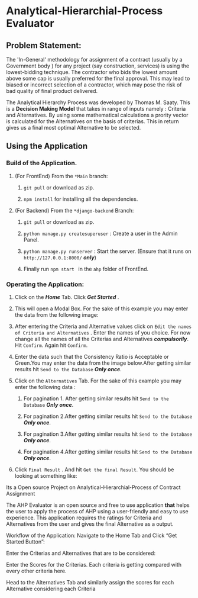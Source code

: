 # Analytical-Hierarchial-Process Evaluator

## Problem Statement:

The 'In-General' methodology for assignment of a contract (usually by a Government body ) for any project (say construction, services) is using the lowest-bidding technique. The contractor who bids the lowest amount above some cap is usually preferred for the final approval. This may lead to biased or incorrect selection of a contractor, which may pose the risk of bad quality of final product delivered.  

The Analytical Hierarchy Process was developed by Thomas M. Saaty. This is a **Decision Making Model** that takes in range of inputs namely : Criteria and Alternatives. By using some mathematical calculations a prority vector is calculated for the Alternatives on the basis of criterias. This in return gives us a final most optimal Alternative to be selected.

## Using the Application

### Build of the Application.


1. (For FrontEnd) From the `*Main` branch:

   1. `git pull`  or download as zip.

   2. `npm install` for installing all the dependencies.

2. (For Backend) From the ` *django-backend ` Branch:
   
    1. `git pull` or download as zip.
    
    2. `python manage.py createsuperuser` : Create a user in the Admin Panel.
    
    3. `python manage.py runserver` : Start the server. (Ensure that it runs on `http://127.0.0.1:8000/` ***only***)
    
    4. Finally run `npm start ` in the `ahp` folder of FrontEnd.
    

### Operating the Application:

1. Click on the ***Home*** Tab. Click ***Get Started*** .

2. This will open a Modal Box. For the sake of this example you may enter the data from the following image:

3. After entering the Criteria and Alternative values click on `Edit the names of Criteria and Alternatives` . Enter the names of you choice. For now change all the names of all the Criterias and Alternatives ***compulsorily***. Hit `Confirm`. Again hit `Confirm`.

4. Enter the data such that the Consistency Ratio is Acceptable or Green.You may enter the data from the image below.After getting similar results hit `Send to the Database` ***Only once***.

5. Click on the `Alternatives` Tab. For the sake of this example you may enter the following data : 
 
   1. For pagination 1. After getting similar results hit `Send to the Database` ***Only once***.
  
   2. For pagination 2.After getting similar results hit `Send to the Database` ***Only once***.
  
   3. For pagination 3.After getting similar results hit `Send to the Database` ***Only once***.
  
   4. For pagination 4.After getting similar results hit `Send to the Database` ***Only once***.
  
 6. Click `Final Result` . And hit `Get the final Result`. You should be looking at something like:






Its a Open source Project on Analytical-Hierarchial-Process of Contract Assignment 

The AHP Evaluator is an open source and free to use application **that** helps the user to apply the process of AHP using a user-friendly and easy to use experience. This application requires the ratings for Criteria and Alternatives from the user and gives the final Alternative as a output. 

Workflow of the Application:
Navigate to the Home Tab and Click “Get Started Button”:

Enter the Criterias and Alternatives that are to be considered:

Enter the Scores for the Criterias. Each criteria is getting compared with every other criteria here.

Head to the Alternatives Tab and similarly assign the scores for each Alternative considering each Criteria

